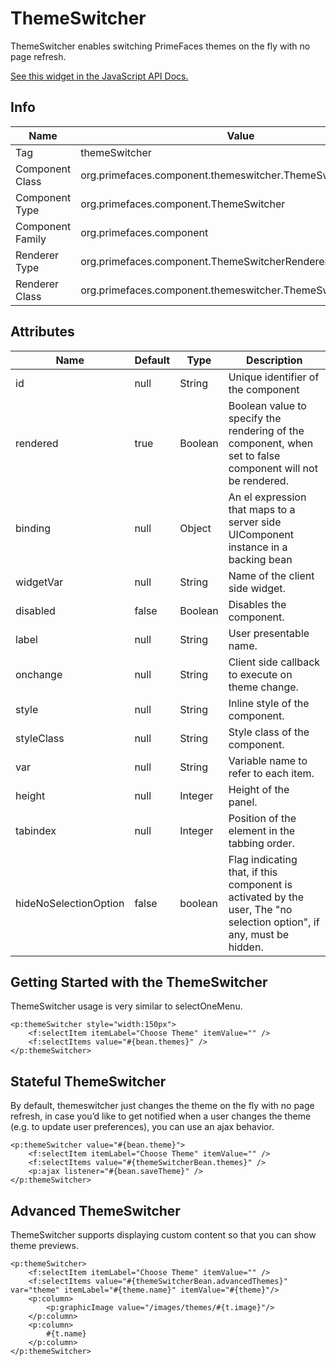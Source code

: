 # ThemeSwitcher

ThemeSwitcher enables switching PrimeFaces themes on the fly with no page refresh.

[See this widget in the JavaScript API Docs.](../jsdocs/classes/src_primefaces.primefaces.widget.themeswitcher.html)

## Info

| Name | Value |
| --- | --- |
| Tag | themeSwitcher
| Component Class | org.primefaces.component.themeswitcher.ThemeSwitcher
| Component Type | org.primefaces.component.ThemeSwitcher
| Component Family | org.primefaces.component |
| Renderer Type | org.primefaces.component.ThemeSwitcherRenderer
| Renderer Class | org.primefaces.component.themeswitcher.ThemeSwitcherRenderer

## Attributes

| Name | Default | Type | Description | 
| --- | --- | --- | --- |
id | null | String | Unique identifier of the component
rendered | true | Boolean | Boolean value to specify the rendering of the component, when set to false component will not be rendered.
binding | null | Object | An el expression that maps to a server side UIComponent instance in a backing bean
widgetVar | null | String | Name of the client side widget.
disabled | false | Boolean | Disables the component.
label | null | String | User presentable name.
onchange | null | String | Client side callback to execute on theme change.
style | null | String | Inline style of the component.
styleClass | null | String | Style class of the component.
var | null | String | Variable name to refer to each item.
height | null | Integer | Height of the panel.
tabindex | null | Integer | Position of the element in the tabbing order.
hideNoSelectionOption | false | boolean  | Flag indicating that, if this component is activated by the user, The "no selection option", if any, must be hidden.

## Getting Started with the ThemeSwitcher
ThemeSwitcher usage is very similar to selectOneMenu.

```xhtml
<p:themeSwitcher style="width:150px">
    <f:selectItem itemLabel="Choose Theme" itemValue="" />
    <f:selectItems value="#{bean.themes}" />
</p:themeSwitcher>
```
## Stateful ThemeSwitcher
By default, themeswitcher just changes the theme on the fly with no page refresh, in case you’d like
to get notified when a user changes the theme (e.g. to update user preferences), you can use an ajax
behavior.

```xhtml
<p:themeSwitcher value="#{bean.theme}">
    <f:selectItem itemLabel="Choose Theme" itemValue="" />
    <f:selectItems value="#{themeSwitcherBean.themes}" />
    <p:ajax listener="#{bean.saveTheme}" />
</p:themeSwitcher>
```
## Advanced ThemeSwitcher
ThemeSwitcher supports displaying custom content so that you can show theme previews.

```xhtml
<p:themeSwitcher>
    <f:selectItem itemLabel="Choose Theme" itemValue="" />
    <f:selectItems value="#{themeSwitcherBean.advancedThemes}" var="theme" itemLabel="#{theme.name}" itemValue="#{theme}"/>
    <p:column>
        <p:graphicImage value="/images/themes/#{t.image}"/>
    </p:column>
    <p:column>
        #{t.name}
    </p:column>
</p:themeSwitcher>
```
